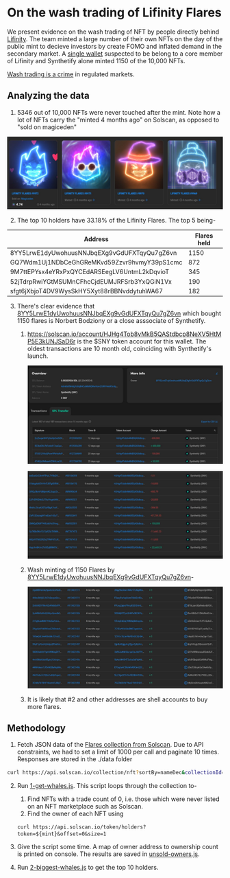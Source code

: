 # On the wash trading of Lifinity Flares

We present evidence on the wash trading of NFT by people directly behind [Lifinity](lifinity.io). The team minted a large number of their own NFTs on the day of the public mint to decieve investors by create FOMO and inflated demand in the secondary market. A [single wallet](https://solscan.io/account/8YY5LrwE1dyUwohuusNNJbqEXg9vGdUFXTqyQu7gZ6vn) suspected to be belong to a core member of Lifinity and Synthetify alone minted 1150 of the 10,000 NFTs.

[Wash trading is a crime](https://en.wikipedia.org/wiki/Wash_trade) in regulated markets.

## Analyzing the data

1. 5346 out of 10,000 NFTs were never touched after the mint. Note how a lot of NFTs carry the "minted 4 months ago" on Solscan, as opposed to "sold on magiceden"

![](./assets/untraded-flares-solscan.jpg)

2. The top 10 holders have 33.18% of the Lifinity Flares. The top 5 being-

| Address                                      | Flares held |
|----------------------------------------------|-------------|
| 8YY5LrwE1dyUwohuusNNJbqEXg9vGdUFXTqyQu7gZ6vn | 1150        |
| GQ7Wdm1Uj1NDbCeGhGReMKvd59Zzvr9hvmyY39pS1cmc | 872         |
| 9M7ttEPYsx4eYRxPxQYCEdARSEegLV6UntmL2kDqvioT | 345         |
| 52jTdrpRwiYGtMSUMnCFhcCjdEUMJRFSrb3YxQGiN1Vx | 190         |
| sfgt6jXbjoT4DV9WysSkHY5Xyt88rBBNvddytuhWA67  | 182         |

3. There's clear evidence that [8YY5LrwE1dyUwohuusNNJbqEXg9vGdUFXTqyQu7gZ6vn](https://solscan.io/account/8YY5LrwE1dyUwohuusNNJbqEXg9vGdUFXTqyQu7gZ6vn) which bought 1150 flares is Norbert Bodziony or a close asssociate of Synthetify.

    1. https://solscan.io/account/HJHg4Tob8vMkB5QAStdbcp8NeXV5HtMP5E3kUNJSaD6r is the $SNY token account for this wallet. The oldest transactions are 10 month old, coinciding with Synthetify's launch.

        ![](./assets/sny-holder.jpg)

        ![](./assets/sny-holder-old.jpg)

    2. Wash minting of 1150 Flares by [8YY5LrwE1dyUwohuusNNJbqEXg9vGdUFXTqyQu7gZ6vn](https://solscan.io/account/8YY5LrwE1dyUwohuusNNJbqEXg9vGdUFXTqyQu7gZ6vn)-

        ![](./assets/wash-mint.jpg)


    3. It is likely that #2 and other addresses are shell accounts to buy more flares.


## Methodology

1. Fetch JSON data of the [Flares collection from Solscan](https://solscan.io/collection/e68bf9abf20e179549afa0205087a6f449db4527b575df0adb589542ac52fd52). Due to API constraints, we had to set a limit of 1000 per call and paginate 10 times. Responses are stored in the ./data folder


```sh
curl https://api.solscan.io/collection/nft?sortBy=nameDec&collectionId=e68bf9abf20e179549afa0205087a6f449db4527b575df0adb589542ac52fd52&offset=0&limit=1000
```

2. Run [1-get-whales.js](1-get-whales.js). This script loops through the collection to-

    1. Find NFTs with a trade count of 0, i.e. those which were never listed on an NFT marketplace such as Solscan.
    2. Find the owner of each NFT using

    ```
    curl https://api.solscan.io/token/holders?token=${mint}&offset=0&size=1
    ```

3. Give the script some time. A map of owner address to ownership count is printed on console. The results are saved in [unsold-owners.js](unsold-owners.js).

4. Run [2-biggest-whales.js](2-biggest-whales.js) to get the top 10 holders.